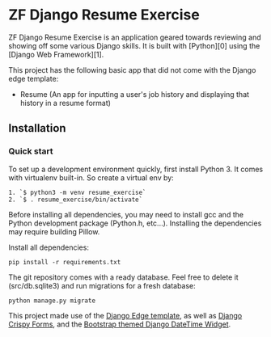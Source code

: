 

# ZF Django Resume Exercise

ZF Django Resume Exercise is an application geared towards reviewing and showing off some various Django skills. It is built with [Python][0] using the [Django Web Framework][1].

This project has the following basic app that did not come with the Django edge template:

* Resume (An app for inputting a user's job history and displaying that history in a resume format)

## Installation

### Quick start

To set up a development environment quickly, first install Python 3. It
comes with virtualenv built-in. So create a virtual env by:

    1. `$ python3 -m venv resume_exercise`
    2. `$ . resume_exercise/bin/activate`

Before installing all dependencies, you may need to install gcc and the Python development package (Python.h, etc...). Installing the dependencies may require building Pillow.

Install all dependencies:

    pip install -r requirements.txt

The git repository comes with a ready database. Feel free to delete it (src/db.sqlite3) and run migrations for a fresh database:

    python manage.py migrate

This project made use of the [Django Edge template](http://django-edge.readthedocs.org/), as well as [Django Crispy Forms](http://django-crispy-forms.readthedocs.org/), and the [Bootstrap themed Django DateTime Widget](https://github.com/asaglimbeni/django-datetime-widget).

